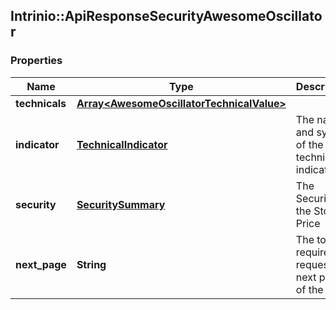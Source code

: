 ## Intrinio::ApiResponseSecurityAwesomeOscillator

### Properties
Name | Type | Description | Notes
------------ | ------------- | ------------- | -------------
**technicals** | [**Array&lt;AwesomeOscillatorTechnicalValue&gt;**](AwesomeOscillatorTechnicalValue.md) |  | [optional] 
**indicator** | [**TechnicalIndicator**](TechnicalIndicator.md) | The name and symbol of the technical indicator | [optional] 
**security** | [**SecuritySummary**](SecuritySummary.md) | The Security of the Stock Price | [optional] 
**next_page** | **String** | The token required to request the next page of the data | [optional] 


